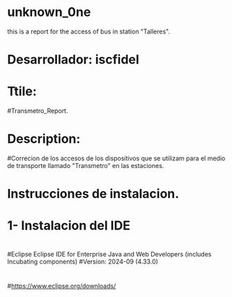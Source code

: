 
# unknown_0ne
this is a report for the access of  bus in station "Talleres".

# Desarrollador: iscfidel

# Ttile: 
#Transmetro_Report.

# Description: 
#Correcion de los accesos de los dispositivos que se utilizam para el medio de transporte llamado "Transmetro" en las estaciones.
#
# Instrucciones de instalacion.
# 1- Instalacion del IDE 
#
#Eclipse Eclipse IDE for Enterprise Java and Web Developers (includes Incubating components)
#Version: 2024-09 (4.33.0)
#
#https://www.eclipse.org/downloads/
#


